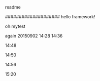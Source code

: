 readme

####################
hello framework!

oh mytest

again 20150902 14:28
14:36

14:48

14:50

14:56

15:20

